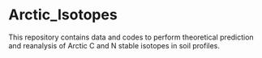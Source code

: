 # Arctic_Isotopes
This repository contains data and codes to perform theoretical prediction and reanalysis of Arctic C and N stable isotopes in soil profiles.
